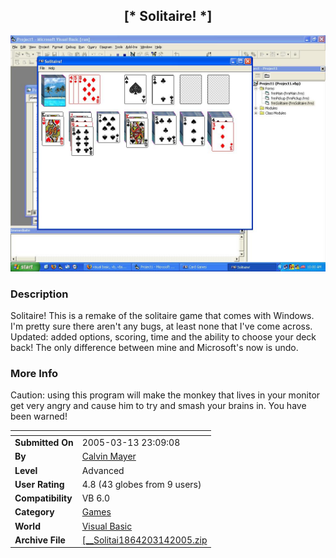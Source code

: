 ﻿<div align="center">

## \[\* Solitaire\! \*\]

<img src="PIC2005313117426988.JPG">
</div>

### Description

Solitaire! This is a remake of the solitaire game that comes with Windows. I'm pretty sure there aren't any bugs, at least none that I've come across. Updated: added options, scoring, time and the ability to choose your deck back! The only difference between mine and Microsoft's now is undo.
 
### More Info
 
Caution: using this program will make the monkey that lives in your monitor get very angry and cause him to try and smash your brains in. You have been warned!


<span>             |<span>
---                |---
**Submitted On**   |2005-03-13 23:09:08
**By**             |[Calvin Mayer](https://github.com/Planet-Source-Code/PSCIndex/blob/master/ByAuthor/calvin-mayer.md)
**Level**          |Advanced
**User Rating**    |4.8 (43 globes from 9 users)
**Compatibility**  |VB 6\.0
**Category**       |[Games](https://github.com/Planet-Source-Code/PSCIndex/blob/master/ByCategory/games__1-38.md)
**World**          |[Visual Basic](https://github.com/Planet-Source-Code/PSCIndex/blob/master/ByWorld/visual-basic.md)
**Archive File**   |[\[\_\_Solitai1864203142005\.zip](https://github.com/Planet-Source-Code/calvin-mayer-solitaire__1-59454/archive/master.zip)








